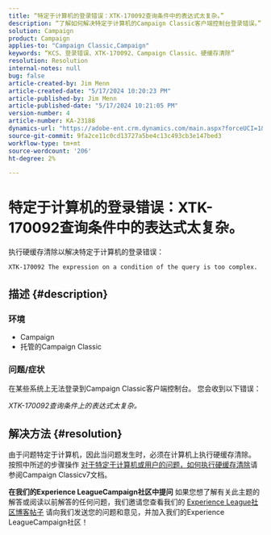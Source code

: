 ```yaml
---
title: “特定于计算机的登录错误：XTK-170092查询条件中的表达式太复杂。”
description: “了解如何解决特定于计算机的Campaign Classic客户端控制台登录错误。”
solution: Campaign
product: Campaign
applies-to: "Campaign Classic,Campaign"
keywords: “KCS、登录错误、XTK-170092、Campaign Classic、硬缓存清除”
resolution: Resolution
internal-notes: null
bug: false
article-created-by: Jim Menn
article-created-date: "5/17/2024 10:20:23 PM"
article-published-by: Jim Menn
article-published-date: "5/17/2024 10:21:05 PM"
version-number: 4
article-number: KA-23188
dynamics-url: "https://adobe-ent.crm.dynamics.com/main.aspx?forceUCI=1&pagetype=entityrecord&etn=knowledgearticle&id=94df39a5-9b14-ef11-9f8a-6045bd006268"
source-git-commit: 9fa2ce11c0cd13727a5be4c13c493cb3e147bed3
workflow-type: tm+mt
source-wordcount: '206'
ht-degree: 2%

---
```


# 特定于计算机的登录错误：XTK-170092查询条件中的表达式太复杂。


执行硬缓存清除以解决特定于计算机的登录错误：




```
XTK-170092 The expression on a condition of the query is too complex.
```




## 描述 {#description}


### <b>环境</b>

- Campaign
- 托管的Campaign Classic




### <b>问题/症状</b>

在某些系统上无法登录到Campaign Classic客户端控制台。 您会收到以下错误：

*XTK-170092查询条件上的表达式太复杂。*


## 解决方法 {#resolution}


由于问题特定于计算机，因此当问题发生时，必须在计算机上执行硬缓存清除。 按照中所述的步骤操作 [对于特定于计算机或用户的问题，如何执行硬缓存清除](https://experienceleague.adobe.com/docs/campaign-classic/using/getting-started/starting-with-adobe-campaign/faq/faq-campaign-config.html#perform-hard-cache-clear)请参阅Campaign Classicv7文档。


<b>在我们的Experience LeagueCampaign社区中提问</b>
如果您想了解有关此主题的解答或阅读以前解答的任何问题，我们邀请您查看我们的 [Experience League社区博客帖子](https://experienceleaguecommunities.adobe.com/t5/adobe-campaign-classic-blogs/introducing-top-kcs-articles-curated-for-your-troubleshooting/bc-p/672426#M132 "关注链接") 请向我们发送您的问题和意见，并加入我们的Experience LeagueCampaign社区！
